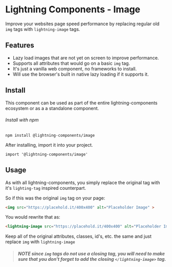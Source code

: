 # Lightning Components - Image

Improve your websites page speed performance by replacing regular old `img` tags with `lightning-image` tags.

## Features

- Lazy load images that are not yet on screen to improve performance.
- Supports all attributes that would go on a basic `img` tag.
- It's just a vanilla web component, no frameworks to install.
- Will use the browser's built in native lazy loading if it supports it.

## Install

This component can be used as part of the entire lightning-components ecosystem or as a a standalone component.

###### Install with npm

```
npm install @lightning-components/image
```

After installing, import it into your project.

```
import '@lightning-components/image'
```

## Usage

As with all lightning-components, you simply replace the original tag with it's `lighting-tag` inspired counterpart.

So if this was the original `img` tag on your page:
```html
<img src="https://placehold.it/400x400" alt="Placeholder Image" >
```
You would rewrite that as:
```html
<lightning-image src="https://placehold.it/400x400" alt="Placeholder Image"></lightning-image>
```

Keep all of the original attributes, classes, id's, etc. the same and just replace `img` with `lightning-image`

> ##### NOTE since `img` tags do not use a closing tag, you will need to make sure that you don't forget to add the closing `</lightning-image>` tag.
